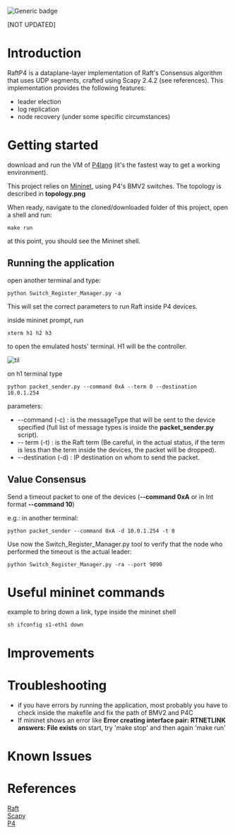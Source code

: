 
![Generic badge](https://img.shields.io/badge/PythonVersions-3.8-green.svg)

[NOT UPDATED]

# Introduction
RaftP4 is a dataplane-layer implementation of Raft's Consensus algorithm that
uses UDP segments, crafted using Scapy 2.4.2 (see references).
This implementation provides the following features:
* leader election
* log replication
* node recovery (under some specific circumstances)

# Getting started
download and run the VM of [P4lang](https://www.github.com/p4lang/tutorials) (it's the fastest way to get a working environment).

This project relies on [Mininet](http://mininet.org), using P4's BMV2 switches.
The topology is described in **topology.png**

When ready, navigate to the cloned/downloaded folder of this project, open a shell and run:
```
make run
```
at this point, you should see the Mininet shell.

## Running the application
open another terminal and type:
```
python Switch_Register_Manager.py -a
```
This will set the correct parameters to run Raft inside P4 devices. 

inside mininet prompt, run 
```
xterm h1 h2 h3
```
to open the emulated hosts' terminal. H1 will be the controller.

![til](docu/opening_mininet.gif)

on h1 terminal type
```
python packet_sender.py --command 0xA --term 0 --destination 10.0.1.254
```
parameters:
* --command (-c) : is the messageType that will be sent to the device specified (full list of message types is inside the **packet_sender.py** script).
* -- term (-t) : is the Raft term (Be careful, in the actual status, if the term is less than the term inside the devices, the packet will be dropped).
* --destination (-d) : IP destination on whom to send the packet. 

## Value Consensus
Send a timeout packet to one of the devices (**--command 0xA** or in Int format **--command 10**)

e.g.: in another terminal: 
```
python packet_sender --command 0xA -d 10.0.1.254 -t 0
```

Use now the Switch_Register_Manager.py tool to verify that the node who performed the timeout is the actual leader:

```
python Switch_Register_Manager.py -ra --port 9090
```
# Useful mininet commands
example to bring down a link, type inside the mininet shell
```
sh ifconfig s1-eth1 down
```

# Improvements

# Troubleshooting
* if you have errors by running the application, most probably you have to check inside the makefile
and fix the path of BMV2 and P4C
* If mininet shows an error like **Error creating interface pair: RTNETLINK answers: File exists** on start, try 'make stop' and then again 'make run'

# Known Issues

# References
[Raft](https://raft.github.io/) <br>
[Scapy](https://scapy.net/) <br>
[P4](https://p4.org) <br>
